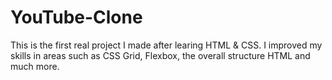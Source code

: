 # YouTube-Clone

This is the first real project I made after learing HTML & CSS.
I improved my skills in areas such as CSS Grid, Flexbox, the overall structure HTML and much more.
